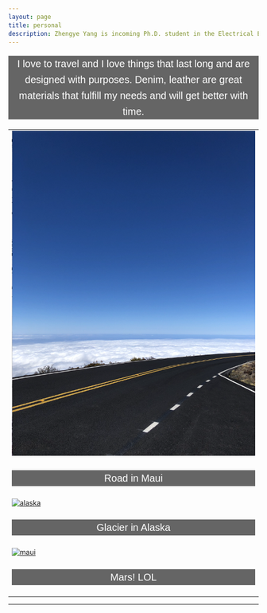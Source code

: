 ```yaml
---
layout: page
title: personal
description: Zhengye Yang is incoming Ph.D. student in the Electrical Engineering at Rensselaer Polytechnic Institute; research in computer vision
---
```


<p class='personal'>I love to travel and I love things that last long and are designed with purposes. Denim, leather are great materials that fulfill my needs and will get better with time.  

</p>


<table class="wide">
<tr>
  <td >
    <a href="./publpics/bg_personal.png">
            <img src="./publpics/bg_personal.png"
                  title="maui road" alt="maui road"/></a>
  </td>
  
</tr>
<tr>
  <td >
    <p class='personal'>
        Road in Maui    
    </p>
  </td>
  
</tr>
<tr>
  <td >
    <a href="../publpics/alaska.png">
            <img src="../publpics/alaska.png"
                  title="alaska " alt="alaska"/></a>
  </td>

</tr>
<tr>
  <td >
    <p class='personal'>
        Glacier in Alaska    
    </p>
  </td>
  
</tr>
<tr>
  <td >
    <a href="../publpics/halei.png">
            <img src="../publpics/halei.png"
                  title="maui " alt="maui"/></a>
  </td>
  
</tr>
<tr>
  <td >
    <p class='personal'>
        Mars! LOL    
    </p>
  </td>
  
</tr>
</table>





---

<style>
p.personal{
    background-color: rgba(0,0,0,0.6);
    color: white;
    font-family: Arial;
    text-align: center;
    font-size:20px;
    line-height: 1.6;

}
body {
  background-image: url('../publpics/bg_screen.png');
  background-repeat: no-repeat;
  background-attachment: fixed;  
  background-size: cover;
  
}



</style>


